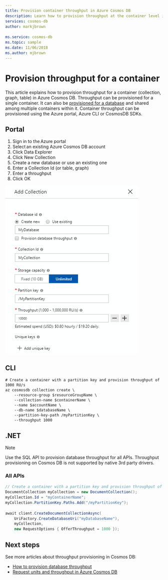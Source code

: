 ```yaml
---
title: Provision container throughput in Azure Cosmos DB
description: Learn how to provision throughput at the container level in Azure Cosmos DB
services: cosmos-db
author: markjbrown

ms.service: cosmos-db
ms.topic: sample
ms.date: 11/06/2018
ms.author: mjbrown
---
```


# Provision throughput for a container

This article explains how to provision throughput for a container (collection, graph, table) in Azure Cosmos DB. Throughput can be provisioned for a single container. It can also be [provisioned for a database](how-to-provision-database-throughput.md) and shared among multiple containers within it. Container throughput can be provisioned using the Azure portal, Azure CLI or CosmosDB SDKs.

## Portal

1. Sign in to the Azure portal
2. Select an existing Azure Cosmos DB account
3. Click Data Explorer
4. Click New Collection
5. Create a new database or use an existing one
6. Enter a Collection Id (or table, graph)
7. Enter a throughput
8. Click OK

![SQL API provision container throughput](./media/provision-container-throughput/provision-container-throughput-portal-all-api.png)

## CLI

```azurecli-interactive
# Create a container with a partition key and provision throughput of 1000 RU/s
az cosmosdb collection create \
    --resource-group $resourceGroupName \
    --collection-name $containerName \
    --name $accountName \
    --db-name $databaseName \
    --partition-key-path /myPartitionKey \
    --throughput 1000
```

## .NET

> [!Note]
> Use the SQL API to provision database throughput for all APIs. Throughput provisioning on Cosmos DB is not supported by native 3rd party drivers.

### <a id="dotnet-all"></a>All APIs

```csharp
// Create a container with a partition key and provision throughput of 1000 RU/s
DocumentCollection myCollection = new DocumentCollection();
myCollection.Id = "myContainerName";
myCollection.PartitionKey.Paths.Add("/myPartitionKey");

await client.CreateDocumentCollectionAsync(
    UriFactory.CreateDatabaseUri("myDatabaseName"),
    myCollection,
    new RequestOptions { OfferThroughput = 1000 });
```

## Next steps

See more articles about throughput provisioning in Cosmos DB:

* [How to provision database throughput](how-to-provision-database-throughput.md)
* [Request units and throughput in Azure Cosmos DB](request-units.md)
